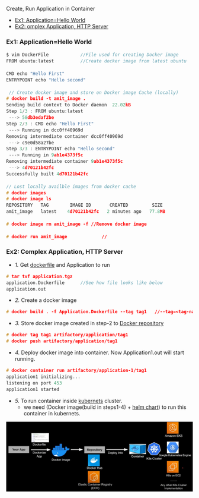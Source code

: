Create, Run Application in Container
- [Ex1: Application=Hello World](#e1)
- [Ex2: omplex Application, HTTP Server](#e2)

<a name=e1></a>
### Ex1: Application=Hello World
```c
$ vim DockerFile			//File used for creating Docker image
FROM ubuntu:latest			//Create docker image from latest ubuntu

CMD echo "Hello First"
ENTRYPOINT echo "Hello second"

 // Create docker image and store on Docker image Cache (locally)
# docker build -t amit_image .	
Sending build context to Docker daemon  22.02kB
Step 1/3 : FROM ubuntu:latest
 ---> 58db3edaf2be
Step 2/3 : CMD echo "Hello First"
 ---> Running in dcc0ff40969d
Removing intermediate container dcc0ff40969d
 ---> c9e0d58a27be
Step 3/3 : ENTRYPOINT echo "Hello second"
 ---> Running in 9ab1e4373f5c
Removing intermediate container 9ab1e4373f5c
 ---> 4d70121b42fc
Successfully built 4d70121b42fc

// Lost locally availble images from docker cache
# docker images
# docker image ls
REPOSITORY   TAG        IMAGE ID       CREATED         SIZE
amit_image   latest    4d70121b42fc   2 minutes ago   77.8MB

# docker image rm amit_image -f	//Remove docker image

# docker run amit_image				//
```

<a name=e2></a>
### Ex2: Complex Application, HTTP Server
- _1._ Get [dockerfile](../Docker) and Application to run
```c
# tar tvf application.tgz
application.Dockerfile      //See how file looks like below
application.out
```
- _2._ Create a docker image
```c
# docker build . -f Application.Dockerfile --tag tag1   //--tag=<tag-name-of-image> <directory-name-where-docker-file-is-present>
````
- _3._ Store docker image created in step-2 to [Docker repository](../Docker)
```c
# docker tag tag1 artifactory/application/tag1
# docker push artifactory/application/tag1
```
- _4._ Deploy docker image into container. Now Application1.out will start running. 
```c
# docker container run artifactory/application-1/tag1
application1 initializing...
listening on port 453
application1 started
```
- _5._ To run container inside [kubernets](../Kub) cluster.
  - we need (Docker image(build in steps1-4) + [helm chart](../Kubernets/README.md#hc)) to run this container in kubernets.
  
<img src=docker_image_to_container.PNG width=600/>
